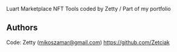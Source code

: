 Luart Marketplace NFT Tools coded by Zetty / Part of my portfolio

## Authors

Code: Zetty (mikoszamar@gmail.com)
https://github.com/Zetciak
